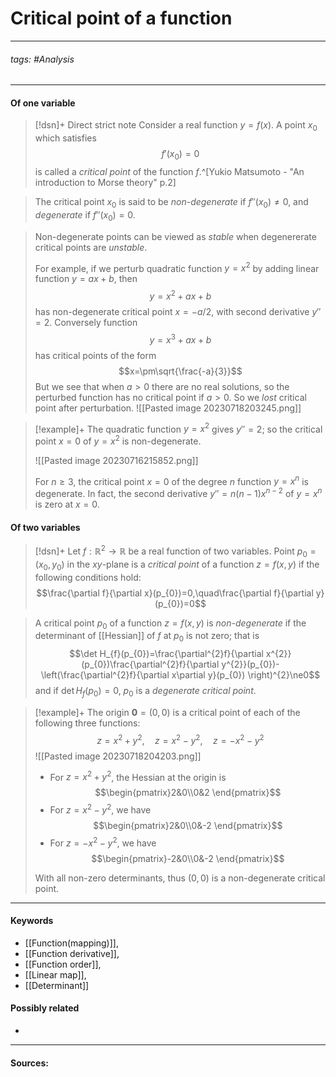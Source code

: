 # Critical point of a function
***
###### tags: #Analysis 
***
#### Of one variable
>[!dsn]+ Direct strict note
>Consider a real function $y=f(x)$. A point $x_{0}$ which satisfies
>$$f'(x_{0})=0$$
>is called a *critical point* of the function $f$.^[Yukio Matsumoto - "An introduction to Morse theory" p.2]

>The critical point $x_{0}$ is said to be *non-degenerate* if $f''(x_{0})\ne0$, and *degenerate* if $f''(x_{0})=0$.

>Non-degenerate points can be viewed as *stable* when degenererate critical points are *unstable*. 
>
>For example, if we perturb quadratic function $y=x^{2}$ by adding linear function $y=ax+b$, then
>$$y=x^{2}+ax+b$$
>has non-degenerate critical point $x=-a/2$, with second derivative $y''=2$.
>Conversely function
>$$y=x^{3}+ax+b$$
>has critical points of the form
>$$x=\pm\sqrt{\frac{-a}{3}}$$
>But we see that when $a>0$ there are no real solutions, so the perturbed function has no critical point if $a>0$. So we *lost* critical point after perturbation.
>![[Pasted image 20230718203245.png]]

>[!example]+ 
>The quadratic function $y=x^{2}$ gives $y''=2$; so the critical point $x=0$ of $y=x^{2}$ is non-degenerate.
>
>![[Pasted image 20230716215852.png]]
>
>For $n\ge3$, the critical point $x=0$ of the degree $n$ function $y=x^{n}$ is degenerate. In fact, the second derivative $y''=n(n-1)x^{n-2}$ of $y=x^{n}$ is zero at $x=0$.

#### Of two variables
>[!dsn]+
>Let $f:\mathbb{R}^{2}\to\mathbb{R}$ be a real function of two variables. Point $p_{0}=(x_{0},y_{0})$ in the $xy$-plane is a *critical point* of a function $z=f(x,y)$ if the following conditions hold:
>$$\frac{\partial f}{\partial x}(p_{0})=0,\quad\frac{\partial f}{\partial y}(p_{0})=0$$

>A critical point $p_{0}$ of a function $z=f(x,y)$ is *non-degenerate* if the determinant of [[Hessian]] of $f$ at $p_{0}$ is not zero; that is
>$$\det H_{f}(p_{0})=\frac{\partial^{2}f}{\partial x^{2}}(p_{0})\frac{\partial^{2}f}{\partial y^{2}}(p_{0})-\left(\frac{\partial^{2}f}{\partial x\partial y}(p_{0}) \right)^{2}\ne0$$
>and if $\det H_{f}(p_{0})=0$, $p_{0}$ is a *degenerate critical point*.

>[!example]+
>The origin $\textbf{0}=(0,0)$ is a critical point of each of the following three functions:
>$$z=x^{2}+y^{2},\quad z=x^{2}-y^{2},\quad z=-x^{2}-y^{2}$$
>![[Pasted image 20230718204203.png]]
>
>- For $z=x^{2}+y^{2}$, the Hessian at the origin is
>  $$\begin{pmatrix}2&0\\0&2 \end{pmatrix}$$
>- For $z=x^{2}-y^{2}$, we have
>  $$\begin{pmatrix}2&0\\0&-2 \end{pmatrix}$$
>- For $z=-x^{2}-y^{2}$, we have
>  $$\begin{pmatrix}-2&0\\0&-2 \end{pmatrix}$$
>
>With all non-zero determinants, thus $(0,0)$ is a non-degenerate critical point. 
***
#### Keywords
- [[Function(mapping)]],
- [[Function derivative]],
- [[Function order]],
- [[Linear map]],
- [[Determinant]]
#### Possibly related
- 
***
#### Sources: